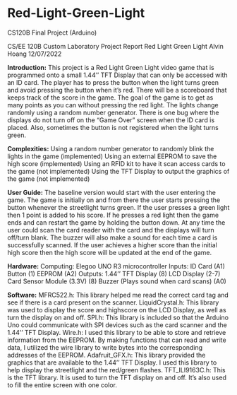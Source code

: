 # Red-Light-Green-Light
CS120B Final Project (Arduino)

CS/EE 120B Custom Laboratory Project Report
Red Light Green Light 
Alvin Hoang
12/07/2022

**Introduction:**
This project is a Red Light Green Light video game that is programmed onto a small 1.44’’ TFT Display that can only be accessed with an ID card. The player has to press the button when the light turns green and avoid pressing the button when it’s red. There will be a scoreboard that keeps track of the score in the game. The goal of the game is to get as many points as you can without pressing the red light. The lights change randomly using a random number generator. There is one bug where the displays do not turn off on the “Game Over” screen when the ID card is placed. Also, sometimes the button is not registered when the light turns green. 

**Complexities:**
Using a random number generator to randomly blink the lights in the game (implemented)
Using an external EEPROM to save the high score (implemented)
Using an RFID kit to have it scan access cards to the game (not implemented)
Using the TFT Display to output the graphics of the game (not implemented)

**User Guide:**
The baseline version would start with the user entering the game. The game is initially on and from there the user starts pressing the button whenever the streetlight turns green. If the user presses a green light then 1 point is added to his score. If he presses a red light then the game ends and can restart the game by holding the button down. At any time the user could scan the card reader with the card and the displays will turn off/turn blank. The buzzer will also make a sound for each time a card is successfully scanned. If the user achieves a higher score than the initial high score then the high score will be updated at the end of the game.  

**Hardware:**
Computing:
Elegoo UNO R3 microcontroller
Inputs:
ID Card (A1)
Button (1)
EEPROM (A2)
Outputs:
1.44’’ TFT Display (8)
LCD Display (2-7)
Card Sensor Module (3.3V) (8)
Buzzer (Plays sound when card scans) (A0)

**Software:**
MFRC522.h: This library helped me read the correct card tag and see if there is a card present on the scanner.
LiquidCrystal.h: This library was used to display the score and highscore on the LCD Display, as well as turn the display on and off.
SPI.h: This library is included so that the Arduino Uno could communicate with SPI devices such as the card scanner and the 1.44’’ TFT Display.
Wire.h: I used this library to be able to store and retrieve information from the EEPROM. By making functions that can read and write data, I utilized the wire library to write bytes into the corresponding addresses of the EEPROM.
Adafruit_GFX.h: This library provided the graphics that are available to the 1.44’’ TFT Display. I used this library to help display the streetlight and the red/green flashes.
TFT_ILI9163C.h: This is the TFT library. It is used to turn the TFT display on and off. It’s also used to fill the entire screen with one color.
